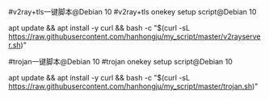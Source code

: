 #v2ray+tls一键脚本@Debian 10
#v2ray+tls onekey setup script@Debian 10


apt update  &&  apt   install   -y   curl   &&   bash    -c     "$(curl -sL   https://raw.githubusercontent.com/hanhongju/my_script/master/v2rayserver.sh)"











#trojan一键脚本@Debian 10
#trojan onekey setup script@Debian 10



apt update  &&  apt   install   -y   curl   &&   bash    -c     "$(curl -sL   https://raw.githubusercontent.com/hanhongju/my_script/master/trojan.sh)"



